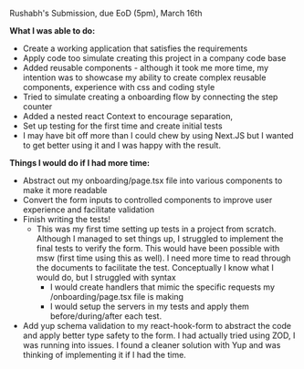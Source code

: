 Rushabh's Submission, due EoD (5pm), March 16th

**What I was able to do:**
- Create a working application that satisfies the requirements
- Apply code too simulate creating this project in a company code base
-   Added reusable components - although it took me more time, my intention was to showcase my ability to create complex reusable components, experience with css and coding style
-   Tried to simulate creating a onboarding flow by connecting the step counter
-   Added a nested react Context to encourage separation,
- Set up testing for the first time and create initial tests
- I may have bit off more than I could chew by using Next.JS but I wanted to get better using it and I was happy with the result.
  
**Things I would do if I had more time:**
- Abstract out my onboarding/page.tsx file into various components to make it more readable
- Convert the form inputs to controlled components to improve user experience and facilitate validation
- Finish writing the tests!
  - This was my first time setting up tests in a project from scratch. Although I managed to set things up, I struggled to implement the final tests to verify the form. This would have been possible with msw (first time using this as well). I need more time to read through the documents to facilitate the test. Conceptually I know what I would do, but I struggled with syntax
    - I would create handlers that mimic the specific requests my /onboarding/page.tsx file is making
    - I would setup the servers in my tests and apply them before/during/after each test.
- Add yup schema validation to my react-hook-form to abstract the code and apply better type safety to the form. I had actually tried using ZOD, I was running into issues. I found a cleaner solution with Yup and was thinking of implementing it if I had the time. 
